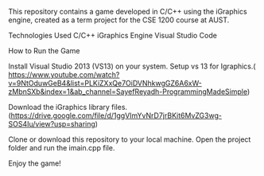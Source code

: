 This repository contains a game developed in C/C++ using the iGraphics engine, created as a term project for the CSE 1200 course at AUST.

Technologies Used
C/C++
iGraphics Engine
Visual Studio Code

How to Run the Game

Install Visual Studio 2013 (VS13) on your system.
Setup vs 13 for Igraphics.( https://www.youtube.com/watch?v=9NtOduwGeB4&list=PLKiZXxQe7OiDVNhkwgGZ6A6xW-zMbnSXb&index=1&ab_channel=SayefReyadh-ProgrammingMadeSimple)

Download the iGraphics library files.
(https://drive.google.com/file/d/1ggVImYvNrD7jrBKit6MvZG3wg-SOS4Iu/view?usp=sharing)

Clone or download this repository to your local machine.
Open the project folder and run the imain.cpp file.


Enjoy the game!



